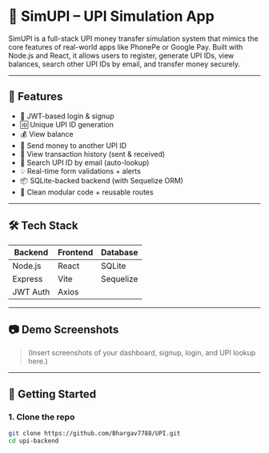 # 💸 SimUPI – UPI Simulation App

SimUPI is a full-stack UPI money transfer simulation system that mimics the core features of real-world apps like PhonePe or Google Pay. Built with Node.js and React, it allows users to register, generate UPI IDs, view balances, search other UPI IDs by email, and transfer money securely.

---

## 🚀 Features

- 🔐 JWT-based login & signup
- 🆔 Unique UPI ID generation
- 💰 View balance
- 🔁 Send money to another UPI ID
- 📜 View transaction history (sent & received)
- 🔎 Search UPI ID by email (auto-lookup)
- 💡 Real-time form validations + alerts
- 📦 SQLite-backed backend (with Sequelize ORM)
- 🧩 Clean modular code + reusable routes

---

## 🛠 Tech Stack

| Backend     | Frontend  | Database |
|-------------|-----------|----------|
| Node.js     | React     | SQLite   |
| Express     | Vite      | Sequelize|
| JWT Auth    | Axios     |          |

---

## 📷 Demo Screenshots

> (Insert screenshots of your dashboard, signup, login, and UPI lookup here.)

---

## 🔄 Getting Started

### 1. Clone the repo

```bash
git clone https://github.com/Bhargav7788/UPI.git
cd upi-backend
